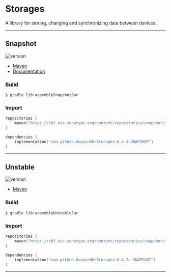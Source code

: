 # Storages
A library for storing, changing and synchronizing data between devices.

---

## Snapshot

![version](https://img.shields.io/static/v1?label=version&message=0.4.1-SNAPSHOT&labelColor=212121&color=2962ff&style=flat)

- [Maven](https://s01.oss.sonatype.org/content/repositories/snapshots/com/github/kepocnhh/Storages/0.4.1-SNAPSHOT)
- [Documentation](https://StanleyProjects.github.io/Storages/doc/0.4.1-SNAPSHOT)

### Build
```
$ gradle lib:assembleSnapshotJar
```

### Import
```kotlin
repositories {
    maven("https://s01.oss.sonatype.org/content/repositories/snapshots")
}

dependencies {
    implementation("com.github.kepocnhh:Storages:0.4.1-SNAPSHOT")
}
```

---

## Unstable

![version](https://img.shields.io/static/v1?label=version&message=0.4.2u-SNAPSHOT&labelColor=212121&color=2962ff&style=flat)

- [Maven](https://s01.oss.sonatype.org/content/repositories/snapshots/com/github/kepocnhh/Storages/0.4.2u-SNAPSHOT)

### Build
```
$ gradle lib:assembleUnstableJar
```

### Import
```kotlin
repositories {
    maven("https://s01.oss.sonatype.org/content/repositories/snapshots")
}

dependencies {
    implementation("com.github.kepocnhh:Storages:0.4.2u-SNAPSHOT")
}
```

---
